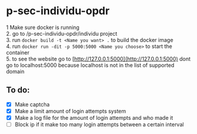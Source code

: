 # p-sec-individu-opdr
1 Make sure docker is running<br>
2. go to <your dir>/p-sec-individu-opdr/individu project<br>
3. run ```docker build -t <Name you want> .``` to build the docker image<br>
4. run ```docker run -dit -p 5000:5000 <Name you choose>``` to start the container<br>
5. to see the website go to [http://127.0.0.1:5000](http://127.0.0.1:5000) dont go to localhost:5000 because localhost is not in the list of supported domain<br>
  
## To do:
- [x] Make captcha
- [x] Make a limit amount of login attempts system
- [x] Make a log file for the amount of login attempts and who made it
- [ ] Block ip if it make too many login attempts between a certain interval
